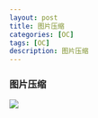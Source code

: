 ```yaml
---
layout: post
title: 图片压缩
categories: [OC]
tags: [OC]
description: 图片压缩
---
```





<h3>图片压缩</h3>

<img src="{{ site.BASE_PATH }}/assets/post/imgCompress.svg" ></img>
